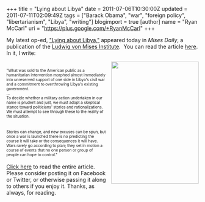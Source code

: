 +++
title = "Lying about Libya"
date = 2011-07-06T10:30:00Z
updated = 2011-07-11T02:09:49Z
tags = ["Barack Obama", "war", "foreign policy", "libertarianism", "Libya", "writing"]
blogimport = true
[author]
	name = "Ryan McCarl"
	uri = "https://plus.google.com/+RyanMcCarl"
+++

My latest op-ed, <a href="http://mises.org/daily/5419/Lying-about-Libya">"Lying about Libya,"</a> appeared today in <i>Mises Daily</i>, a publication of the <a href="http://mises.org/daily/5419/Lying-about-Libya">Ludwig von Mises Institute</a>. &nbsp;You can read the article <a href="http://mises.org/daily/5419/Lying-about-Libya">here</a>.  In it, I write:<br /><div class="separator" style="clear: both; text-align: center;"><a href="http://3.bp.blogspot.com/-OSqQaB4n0OI/ThIpiCkqabI/AAAAAAAABDo/neK15FX9j-Y/s1600/LibyaOnGlobe.jpg" imageanchor="1" style="clear: right; float: right; margin-bottom: 1em; margin-left: 1em;"><img border="0" height="320" src="http://3.bp.blogspot.com/-OSqQaB4n0OI/ThIpiCkqabI/AAAAAAAABDo/neK15FX9j-Y/s320/LibyaOnGlobe.jpg" width="229" /></a></div><br /><span class="Apple-style-span" style="font-size: x-small;">"What was sold to the American public as a humanitarian intervention morphed almost immediately into unreserved support of one side in Libya's civil war and a commitment to overthrowing Libya's existing government.</span><br /><span class="Apple-style-span" style="font-size: x-small;">...</span><br /><span class="Apple-style-span" style="font-size: x-small;">To decide whether a military action undertaken in our name is prudent and just, we must adopt a skeptical stance toward politicians' stories and rationalizations. We must attempt to see through these to the reality of the situation.</span><br /><span class="Apple-style-span" style="font-size: x-small;"><br /></span><br /><span class="Apple-style-span" style="font-size: x-small;">Stories can change, and new excuses can be spun, but once a war is launched there is no predicting the course it will take or the consequences it will have. Wars rarely go according to plan; they set in motion a course of events that no one person or group of people can hope to control."</span><br /><br /><a href="http://mises.org/daily/5419/Lying-about-Libya">Click here</a> to read the entire article.  Please consider posting it on Facebook or Twitter, or otherwise passing it along to others if you enjoy it.  Thanks, as always, for reading.
